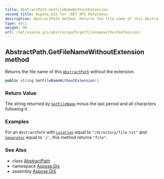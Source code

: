 ```yaml
---
title: AbstractPath.GetFileNameWithoutExtension
second_title: Aspose.GIS for .NET API Reference
description: AbstractPath method. Returns the file name of this AbstractPath without the extension.
type: docs
weight: 90
url: /net/aspose.gis/abstractpath/getfilenamewithoutextension/
---
```

## AbstractPath.GetFileNameWithoutExtension method

Returns the file name of this [`AbstractPath`](../) without the extension.

```csharp
public string GetFileNameWithoutExtension()
```

### Return Value

The string returned by [`GetFileName`](../getfilename/) minus the last period and all characters following it.

### Examples

For an `AbstractPath` with [`Location`](../location/) equal to `"/directory/file.txt"` and [`Separator`](../separator/) equal to `'/'`, this method returns `"file"`.

### See Also

* class [AbstractPath](../)
* namespace [Aspose.Gis](../../abstractpath/)
* assembly [Aspose.GIS](../../../)


